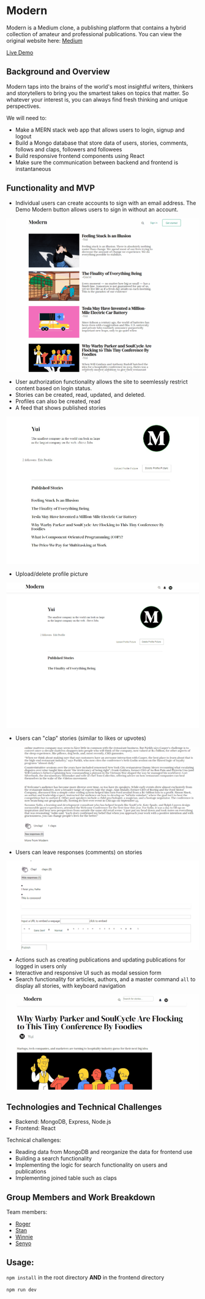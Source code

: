 # Modern
Modern is a Medium clone, a publishing platform that contains a hybrid
collection of amateur and professional publications.
You can view the original website here: [Medium](https://medium.com)

[Live Demo](https://modern-5566.herokuapp.com/#/)

## Background and Overview
Modern taps into the brains of the world's most insightful writers, thinkers
and storytellers to bring you the smartest takes on topics that matter. So 
whatever your interest is, you can always find fresh thinking and unique 
perspectives.

We will need to:

* Make a MERN stack web app that allows users to login, signup and logout
* Build a Mongo database that store data of users, stories, comments, follows and claps, followers and followees
* Build responsive frontend components using React
* Make sure the communication between backend and frontend is instantaneous


## Functionality and MVP

* Individual users can create accounts to sign with an email address. The Demo Modern button allows users to sign in without an account.
<img src="images/demo-login.gif" max-width=600px/>

* User authorization functionality allows the site to seemlessly restrict content based on login status.
* Stories can be created, read, updated, and deleted.
* Profiles can also be created, read
* A feed that shows published stories
<img src="images/feed.jpg" max-width=600px/>

* Upload/delete profile picture
<img src="images/updateProfilePicture.gif" max-width=600px/>
  
* Users can "clap" stories (similar to likes or upvotes)
<img src="images/clap.gif" max-width=600px/>

* Users can leave responses (comments) on stories
<img src="images/response.gif" max-width=600px/>

* Actions such as creating publications and updating publications for logged in users only
* Interactive and responsive UI such as modal session form
* Search functionality for articles, authors, and a master command `all` to display all stories, with keyboard navigation
<img src="images/search.gif" max-width=600px/>


## Technologies and Technical Challenges

* Backend: MongoDB, Express, Node.js
* Frontend: React

Technical challenges:

* Reading data from MongoDB and reorganize the data for frontend use
* Building a search functionality
* Implementing the logic for search functionality on users and publications
* Implementing joined table such as claps 


## Group Members and Work Breakdown
Team members:

* [Roger](https://github.com/yuichiu416)
* [Stan](https://github.com/stanbond)
* [Winnie](https://github.com/chinweenie)
* [Senyo](https://github.com/sdkag)

## Usage:
`npm install` in the root directory **AND** in the frontend directory

`npm run dev`